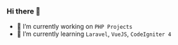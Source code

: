 ### Hi there 👋


- 🔭 I’m currently working on `PHP Projects`
- 🌱 I’m currently learning `Laravel`, `VueJS`, `CodeIgniter 4`
<!--
- 👯 I’m looking to collaborate on ...
- 🤔 I’m looking for help with ...
- 💬 Ask me about ...
- 📫 How to reach me: ...
- 😄 Pronouns: ...
- ⚡ Fun fact: ...
-->

